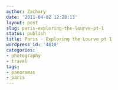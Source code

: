 ```yaml
---
author: Zachary 
date: '2011-04-02 12:28:13'
layout: post
slug: paris-exploring-the-lourve-pt-1
status: publish
title: Paris - Exploring the Lourve pt 1
wordpress_id: '4818'
categories:
- photography
- travel
tags:
- panoramas
- paris
---
```


<div class="image" id="5564142213"></div>

<div class="image" id="5564720516"></div>

<div class="image" id="5564771994"></div>

<div class="image" id="5564723118"></div>
